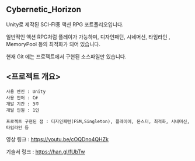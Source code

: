 ## Cybernetic_Horizon
Unity로 제작된 SCI-FI풍 액션 RPG 포트폴리오입니다.

일반적인 액션 RPG처럼 플레이가 가능하며, 디자인패턴, 시네머신, 타임라인 , MemoryPool 등의 최적화가 되어 있습니다.

현재 Git 에는 프로젝트에서 구현된 소스파일만 있습니다.

## <프로젝트 개요>
    사용 엔진 : Unity
    사용 언어 : C#
    개발 기간 : 3주
    개발 인원 : 1인
 
    프로젝트 구현된 점 : 디자인패턴(FSM,Singleton), 플레이어, 몬스터, 최적화, 시네머신, 타임라인 등
    
영상 링크 : https://youtu.be/cOQDno4QHZk

기술서 링크 : https://han.gl/fUbTw
